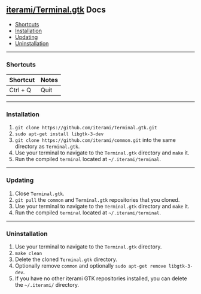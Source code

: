 [iterami/Terminal.gtk](https://github.com/iterami/Terminal.gtk) Docs
--------------------------------------------------------------------

* [Shortcuts](#shortcuts)
* [Installation](#installation)
* [Updating](#updating)
* [Uninstallation](#uninstallation)

---

### Shortcuts

Shortcut         | Notes
-----------------|------
Ctrl + Q         | Quit

---

### Installation

1. `git clone https://github.com/iterami/Terminal.gtk.git`
2. `sudo apt-get install libgtk-3-dev`
3. `git clone https://github.com/iterami/common.git` into the same directory as `Terminal.gtk`.
4. Use your terminal to navigate to the `Terminal.gtk` directory and `make` it.
5. Run the compiled `terminal` located at `~/.iterami/terminal`.

---

### Updating

1. Close `Terminal.gtk`.
2. `git pull` the `common` and `Terminal.gtk` repositories that you cloned.
3. Use your terminal to navigate to the `Terminal.gtk` directory and `make` it.
4. Run the compiled `terminal` located at `~/.iterami/terminal`.

---

### Uninstallation

1. Use your terminal to navigate to the `Terminal.gtk` directory.
2. `make clean`
3. Delete the cloned `Terminal.gtk` directory.
4. Optionally remove `common` and optionally `sudo apt-get remove libgtk-3-dev`.
5. If you have no other iterami GTK repositories installed, you can delete the `~/.iterami/` directory.
